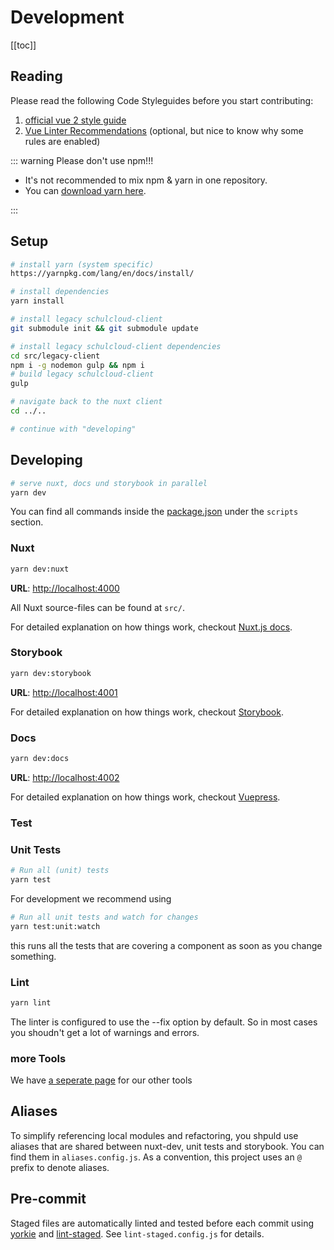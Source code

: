 # Development

[[toc]]

## Reading

Please read the following Code Styleguides before you start contributing:

1. [official vue 2 style guide](https://vuejs.org/v2/style-guide/)
1. [Vue Linter Recommendations](https://eslint.vuejs.org/user-guide/) (optional, but nice to know why some rules are enabled)

::: warning Please don't use npm!!!

- It's not recommended to mix npm & yarn in one repository.
- You can [download yarn here](https://yarnpkg.com/lang/en/docs/install/).

:::

## Setup

```bash
# install yarn (system specific)
https://yarnpkg.com/lang/en/docs/install/

# install dependencies
yarn install

# install legacy schulcloud-client
git submodule init && git submodule update

# install legacy schulcloud-client dependencies
cd src/legacy-client
npm i -g nodemon gulp && npm i
# build legacy schulcloud-client
gulp

# navigate back to the nuxt client
cd ../..

# continue with "developing"
```

## Developing

```bash
# serve nuxt, docs und storybook in parallel
yarn dev
```

You can find all commands inside the [package.json](https://github.com/schul-cloud/nuxt-client/blob/master/package.json) under the `scripts` section.

### Nuxt

```bash
yarn dev:nuxt
```

**URL**: [http://localhost:4000](http://localhost:4000)

All Nuxt source-files can be found at `src/`.

For detailed explanation on how things work, checkout [Nuxt.js docs](https://nuxtjs.org).

### Storybook

```bash
yarn dev:storybook
```

**URL**: [http://localhost:4001](http://localhost:4001)

For detailed explanation on how things work, checkout [Storybook](https://storybook.js.org/).

### Docs

```bash
yarn dev:docs
```

**URL**: [http://localhost:4002](http://localhost:4002)

For detailed explanation on how things work, checkout [Vuepress](https://vuepress.vuejs.org/guide/).

### Test

### Unit Tests

```bash
# Run all (unit) tests
yarn test
```

For development we recommend using

```bash
# Run all unit tests and watch for changes
yarn test:unit:watch
```

this runs all the tests that are covering a component as soon as you change something.

### Lint

```bash
yarn lint
```

The linter is configured to use the --fix option by default. So in most cases you shoudn't get a lot of warnings and errors.

### more Tools

We have [a seperate page](/4-Tools.md) for our other tools

## Aliases

To simplify referencing local modules and refactoring, you shpuld use aliases that are shared between nuxt-dev, unit tests and storybook. You can find them in `aliases.config.js`. As a convention, this project uses an `@` prefix to denote aliases.

## Pre-commit

Staged files are automatically linted and tested before each commit using [yorkie](https://www.npmjs.com/package/yorkie) and [lint-staged](https://github.com/okonet/lint-staged). See `lint-staged.config.js` for details.
